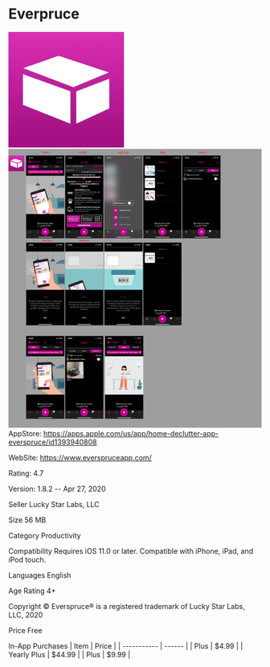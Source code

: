 Everpruce
=========

![logo](03-EverspruceLogo.jpg)
![](03-EverSpruce.jpg)
AppStore: https://apps.apple.com/us/app/home-declutter-app-everspruce/id1393940808

WebSite: https://www.everspruceapp.com/

Rating: 4.7

Version: 1.8.2 -- Apr 27, 2020

Seller Lucky Star Labs, LLC

Size 56 MB

Category Productivity

Compatibility 
Requires iOS 11.0 or later. Compatible with iPhone, iPad, and iPod touch.

Languages 
English

Age Rating 4+

Copyright © Everspruce® is a registered trademark of Lucky Star Labs, LLC, 2020

Price Free

In-App Purchases 
| Item        | Price  |
| ----------- | ------ |
| Plus        | $4.99  |
| Yearly Plus | $44.99 |
| Plus        | $9.99  |

